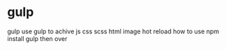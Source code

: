 # gulp
gulp
use gulp to achive js css scss html image hot reload
how to use
npm install 
gulp
then over
